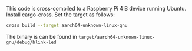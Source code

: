 This code is cross-compiled to a Raspberry Pi 4 B device running Ubuntu.
Install cargo-cross.
Set the target as follows:

```bash
cross build --target aarch64-unknown-linux-gnu
```
The binary is can be found in `target/aarch64-unknown-linux-gnu/debug/blink-led`